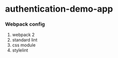 # authentication-demo-app

### Webpack config

1. webpack 2
2. standard lint
3. css module
4. stylelint